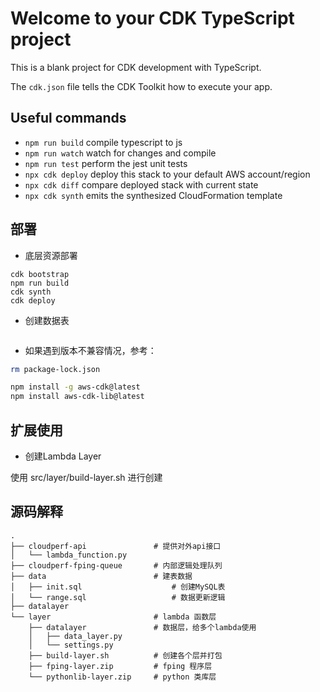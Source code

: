 # Welcome to your CDK TypeScript project

This is a blank project for CDK development with TypeScript.

The `cdk.json` file tells the CDK Toolkit how to execute your app.

## Useful commands

* `npm run build`   compile typescript to js
* `npm run watch`   watch for changes and compile
* `npm run test`    perform the jest unit tests
* `npx cdk deploy`  deploy this stack to your default AWS account/region
* `npx cdk diff`    compare deployed stack with current state
* `npx cdk synth`   emits the synthesized CloudFormation template

## 部署

* 底层资源部署

```
cdk bootstrap
npm run build
cdk synth
cdk deploy
```

* 创建数据表

```
```

* 如果遇到版本不兼容情况，参考：

```bash
rm package-lock.json 

npm install -g aws-cdk@latest
npm install aws-cdk-lib@latest
```

## 扩展使用

* 创建Lambda Layer

使用 src/layer/build-layer.sh 进行创建

## 源码解释

```
.
├── cloudperf-api               # 提供对外api接口
│   └── lambda_function.py
├── cloudperf-fping-queue       # 内部逻辑处理队列
├── data                        # 建表数据
│   ├── init.sql                    # 创建MySQL表
│   └── range.sql                   # 数据更新逻辑
├── datalayer                   
└── layer                       # lambda 函数层
    ├── datalayer               # 数据层，给多个lambda使用
    │   ├── data_layer.py
    │   └── settings.py
    ├── build-layer.sh          # 创建各个层并打包
    ├── fping-layer.zip         # fping 程序层
    └── pythonlib-layer.zip     # python 类库层
```